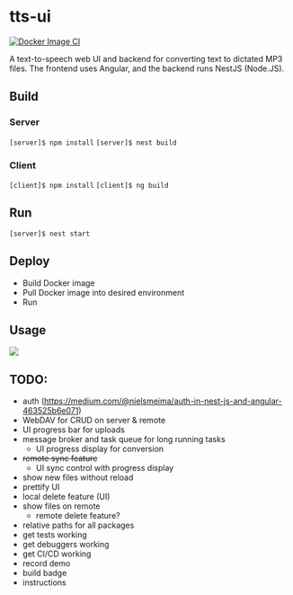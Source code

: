 # tts-ui

[![Docker Image CI](https://github.com/sth144/tts-ui/actions/workflows/ci-main.yml/badge.svg)](https://github.com/sth144/tts-ui/actions/workflows/ci-main.yml)

A text-to-speech web UI and backend for converting text to dictated MP3 files. The frontend uses Angular, and the backend runs NestJS (Node.JS).

## Build

### Server

`[server]$ npm install`
`[server]$ nest build`

### Client

`[client]$ npm install`
`[client]$ ng build`

## Run

`[server]$ nest start`

## Deploy

- Build Docker image
- Pull Docker image into desired environment
- Run

## Usage

![](https://github.com/sth144/tts-ui/client/src/assets/demo07042023.gif)

## TODO:

- auth (https://medium.com/@nielsmeima/auth-in-nest-js-and-angular-463525b6e071)
- WebDAV for CRUD on server & remote
- UI progress bar for uploads
- message broker and task queue for long running tasks
  - UI progress display for conversion
- ~~remote sync feature~~
  - UI sync control with progress display
- show new files without reload
- prettify UI
- local delete feature (UI)
- show files on remote
  - remote delete feature?
- relative paths for all packages
- get tests working
- get debuggers working
- get CI/CD working
- record demo
- build badge
- instructions
